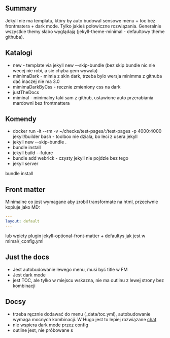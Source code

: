 ## Summary

Jekyll nie ma templatu, który by auto budowal sensowe menu + toc bez frontmatera + dark mode. Tylko jakieś połowiczne rozwiązania. Generalnie wszystkie themy słabo wyglądają (jekyll-theme-minimal - defaultowy theme githuba).


## Katalogi


- new - template via jekyll new --skip-bundle (bez skip bundle nic nie wecej nie robi, a sie chyba gem wywala)
- mimimaDark - mimia z skin dark, trzeba bylo wersja minimma z githuba dać inaczej nie ma 3.0
- mimimaDarkByCss - recznie zmieniony css na dark
- justTheDocs
- miminal - minimalny taki sam z github, ustawione auto przerabiania mardowni bez frontmattera


## Komendy
- docker run -it --rm -v ~/checks/test-pages/:/test-pages -p 4000:4000 jekyll/builder bash - toolbox nie dziala, bo leci z usera jekyll
- jekyll new --skip-bundle .
- bundle install
- jekyll build --future
- bundle add webrick - czysty jekyll nie pojdzie bez tego
- jekyll server

bundle install

## Front matter

Minimalne co jest wymagane aby zrobil transformate na html, przeciwnie kopiuje jako MD:

```yaml
---
layout: default
---
```
lub wpiety plugin jekyll-optional-front-matter + defaultys jak jest w mimal/_config.yml


## Just the docs
- Jest autobudowanie lewego menu, musi być title w FM
- Jest dark mode
- jest TOC, ale tylko w miejscu wskazna, nie ma outlinu z lewej strony bez kombinacji

## Docsy
- trzeba ręcznie dodawać do menu (_data/toc.yml), autobudowanie wymaga mocnych kombinacji. W Hugo jest to lepiej rozwiązane [chat](https://chatgpt.com/g/g-p-676d8f5e01088191882435a1d67e4be9-jekyll/c/676ec1f8-8fb8-8006-b57e-0f6af33b3e13)
- nie wspiera dark mode przez config
- outline jest, nie próbowane
s